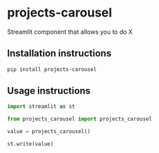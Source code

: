 # projects-carousel

Streamlit component that allows you to do X

## Installation instructions 

```sh
pip install projects-carousel
```

## Usage instructions

```python
import streamlit as st

from projects_carousel import projects_carousel

value = projects_carousel()

st.write(value)
